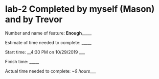 # lab-2 Completed by myself (Mason) and by Trevor 
Number and name of feature: ______Enough___________

Estimate of time needed to complete: _____

Start time: __4:30 PM on 10/29/2019 ___

Finish time: _____

Actual time needed to complete: _~6 hours____